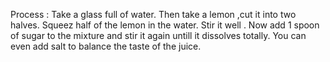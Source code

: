 Process : Take a glass full of water. Then take a lemon ,cut it into two halves. Squeez half of the lemon in the water.
          Stir it well . Now add 1 spoon of sugar to the mixture and stir it again untill it dissolves totally.
          You can even add salt to balance the taste of the juice.